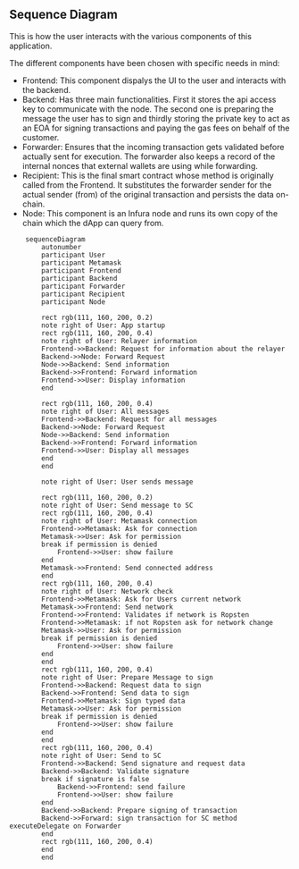 ## Sequence Diagram

This is how the user interacts with the various components of this application.


The different components have been chosen with specific needs in mind:
* Frontend: This component dispalys the UI to the user and interacts with the backend.
* Backend: Has three main functionalities. First it stores the api access key to communicate with the node. The second one is preparing the message the user has to sign and thirdly storing the private key to act as an EOA for signing transactions and paying the gas fees on behalf of the customer.
* Forwarder: Ensures that the incoming transaction gets validated before actually sent for execution. The forwarder also keeps a record of the internal nonces that external wallets are using while forwarding.
* Recipient: This is the final smart contract whose method is originally called from the Frontend. It substitutes the forwarder sender for the actual sender (from) of the original transaction and persists the data on-chain.
* Node: This component is an Infura node and runs its own copy of the chain which the dApp can query from.

```mermaid
    sequenceDiagram
        autonumber
        participant User
        participant Metamask
        participant Frontend
        participant Backend
        participant Forwarder
        participant Recipient
        participant Node

        rect rgb(111, 160, 200, 0.2)
        note right of User: App startup
        rect rgb(111, 160, 200, 0.4)
        note right of User: Relayer information
        Frontend->>Backend: Request for information about the relayer
        Backend->>Node: Forward Request
        Node->>Backend: Send information
        Backend->>Frontend: Forward information
        Frontend->>User: Display information
        end

        rect rgb(111, 160, 200, 0.4)
        note right of User: All messages
        Frontend->>Backend: Request for all messages
        Backend->>Node: Forward Request
        Node->>Backend: Send information
        Backend->>Frontend: Forward information
        Frontend->>User: Display all messages
        end
        end

        note right of User: User sends message

        rect rgb(111, 160, 200, 0.2)
        note right of User: Send message to SC
        rect rgb(111, 160, 200, 0.4)
        note right of User: Metamask connection
        Frontend->>Metamask: Ask for connection
        Metamask->>User: Ask for permission
        break if permission is denied
            Frontend->>User: show failure
        end
        Metamask->>Frontend: Send connected address
        end
        rect rgb(111, 160, 200, 0.4)
        note right of User: Network check
        Frontend->>Metamask: Ask for Users current network
        Metamask->>Frontend: Send network
        Frontend->>Frontend: Validates if network is Ropsten
        Frontend->>Metamask: if not Ropsten ask for network change
        Metamask->>User: Ask for permission
        break if permission is denied
            Frontend->>User: show failure
        end
        end
        rect rgb(111, 160, 200, 0.4)
        note right of User: Prepare Message to sign
        Frontend->>Backend: Request data to sign
        Backend->>Frontend: Send data to sign
        Frontend->>Metamask: Sign typed data
        Metamask->>User: Ask for permission
        break if permission is denied
            Frontend->>User: show failure
        end
        end
        rect rgb(111, 160, 200, 0.4)
        note right of User: Send to SC
        Frontend->>Backend: Send signature and request data
        Backend->>Backend: Validate signature
        break if signature is false
            Backend->>Frontend: send failure
            Frontend->>User: show failure
        end
        Backend->>Backend: Prepare signing of transaction
        Backend->>Forward: sign transaction for SC method executeDelegate on Forwarder
        end
        rect rgb(111, 160, 200, 0.4)
        end
        end

```
